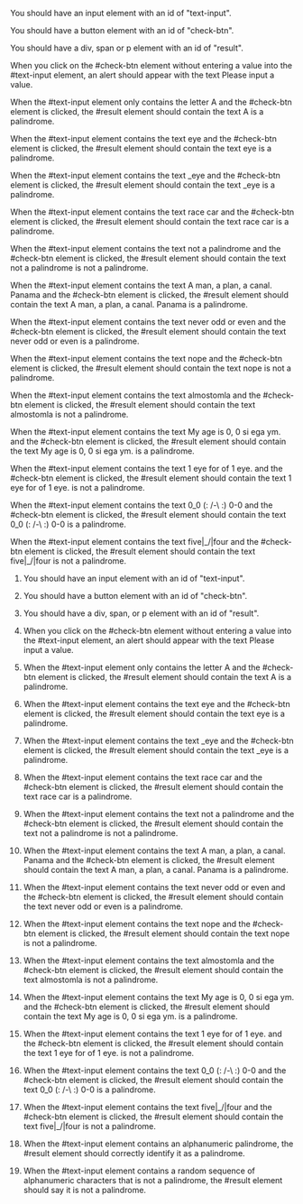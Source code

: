 <!-- User story -->

You should have an input element with an id of "text-input".

You should have a button element with an id of "check-btn".

You should have a div, span or p element with an id of "result".

When you click on the #check-btn element without entering a value into the #text-input element, an alert should appear with the text Please input a value.

When the #text-input element only contains the letter A and the #check-btn element is clicked, the #result element should contain the text A is a palindrome.

When the #text-input element contains the text eye and the #check-btn element is clicked, the #result element should contain the text eye is a palindrome.

When the #text-input element contains the text \_eye and the #check-btn element is clicked, the #result element should contain the text \_eye is a palindrome.

When the #text-input element contains the text race car and the #check-btn element is clicked, the #result element should contain the text race car is a palindrome.

When the #text-input element contains the text not a palindrome and the #check-btn element is clicked, the #result element should contain the text not a palindrome is not a palindrome.

When the #text-input element contains the text A man, a plan, a canal. Panama and the #check-btn element is clicked, the #result element should contain the text A man, a plan, a canal. Panama is a palindrome.

When the #text-input element contains the text never odd or even and the #check-btn element is clicked, the #result element should contain the text never odd or even is a palindrome.

When the #text-input element contains the text nope and the #check-btn element is clicked, the #result element should contain the text nope is not a palindrome.

When the #text-input element contains the text almostomla and the #check-btn element is clicked, the #result element should contain the text almostomla is not a palindrome.

When the #text-input element contains the text My age is 0, 0 si ega ym. and the #check-btn element is clicked, the #result element should contain the text My age is 0, 0 si ega ym. is a palindrome.

When the #text-input element contains the text 1 eye for of 1 eye. and the #check-btn element is clicked, the #result element should contain the text 1 eye for of 1 eye. is not a palindrome.

When the #text-input element contains the text 0_0 (: /-\ :) 0-0 and the #check-btn element is clicked, the #result element should contain the text 0_0 (: /-\ :) 0-0 is a palindrome.

When the #text-input element contains the text five|\_/|four and the #check-btn element is clicked, the #result element should contain the text five|\_/|four is not a palindrome.

<!-- Tests -->

1. You should have an input element with an id of "text-input".

2. You should have a button element with an id of "check-btn".

3. You should have a div, span, or p element with an id of "result".

4. When you click on the #check-btn element without entering a value into the #text-input element, an alert should appear with the text Please input a value.

5. When the #text-input element only contains the letter A and the #check-btn element is clicked, the #result element should contain the text A is a palindrome.

6. When the #text-input element contains the text eye and the #check-btn element is clicked, the #result element should contain the text eye is a palindrome.

7. When the #text-input element contains the text \_eye and the #check-btn element is clicked, the #result element should contain the text \_eye is a palindrome.

8. When the #text-input element contains the text race car and the #check-btn element is clicked, the #result element should contain the text race car is a palindrome.

9. When the #text-input element contains the text not a palindrome and the #check-btn element is clicked, the #result element should contain the text not a palindrome is not a palindrome.

10. When the #text-input element contains the text A man, a plan, a canal. Panama and the #check-btn element is clicked, the #result element should contain the text A man, a plan, a canal. Panama is a palindrome.

11. When the #text-input element contains the text never odd or even and the #check-btn element is clicked, the #result element should contain the text never odd or even is a palindrome.

12. When the #text-input element contains the text nope and the #check-btn element is clicked, the #result element should contain the text nope is not a palindrome.

13. When the #text-input element contains the text almostomla and the #check-btn element is clicked, the #result element should contain the text almostomla is not a palindrome.

14. When the #text-input element contains the text My age is 0, 0 si ega ym. and the #check-btn element is clicked, the #result element should contain the text My age is 0, 0 si ega ym. is a palindrome.

15. When the #text-input element contains the text 1 eye for of 1 eye. and the #check-btn element is clicked, the #result element should contain the text 1 eye for of 1 eye. is not a palindrome.

16. When the #text-input element contains the text 0_0 (: /-\ :) 0-0 and the #check-btn element is clicked, the #result element should contain the text 0_0 (: /-\ :) 0-0 is a palindrome.

17. When the #text-input element contains the text five|\_/|four and the #check-btn element is clicked, the #result element should contain the text five|\_/|four is not a palindrome.

18. When the #text-input element contains an alphanumeric palindrome, the #result element should correctly identify it as a palindrome.

19. When the #text-input element contains a random sequence of alphanumeric characters that is not a palindrome, the #result element should say it is not a palindrome.
